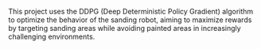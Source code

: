 This project uses the DDPG (Deep Deterministic Policy Gradient) algorithm to optimize the behavior of the sanding robot, aiming to maximize rewards by targeting sanding areas while avoiding painted areas in increasingly challenging environments.

